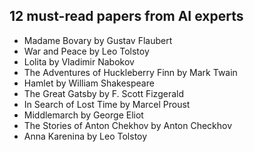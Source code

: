 <h2> 12 must-read papers from AI experts </h2>

<ul>

                             

 <li><a target="_blank" href="https://github.com/manjunath5496/12-must-read-papers-from-AI-experts/blob/master/ack(1).pdf" style="text-decoration:none;">Madame Bovary by Gustav Flaubert</a></li>

 <li><a target="_blank" href="https://github.com/manjunath5496/12-must-read-papers-from-AI-experts/blob/master/ack(2).pdf" style="text-decoration:none;">War and Peace by Leo Tolstoy</a></li>

<li><a target="_blank" href="https://github.com/manjunath5496/12-must-read-papers-from-AI-experts/blob/master/ack(3).pdf" style="text-decoration:none;">Lolita by Vladimir Nabokov</a></li>
 <li><a target="_blank" href="https://github.com/manjunath5496/12-must-read-papers-from-AI-experts/blob/master/ack(4).pdf" style="text-decoration:none;">The Adventures of Huckleberry Finn by Mark Twain</a></li>                              
<li><a target="_blank" href="https://github.com/manjunath5496/12-must-read-papers-from-AI-experts/blob/master/ack(5).pdf" style="text-decoration:none;"> Hamlet by William Shakespeare</a></li>
<li><a target="_blank" href="https://github.com/manjunath5496/12-must-read-papers-from-AI-experts/blob/master/ack(6).pdf" style="text-decoration:none;">The Great Gatsby by F. Scott Fizgerald</a></li>
 <li><a target="_blank" href="https://github.com/manjunath5496/12-must-read-papers-from-AI-experts/blob/master/ack(7).pdf" style="text-decoration:none;">In Search of Lost Time by Marcel Proust</a></li>

 <li><a target="_blank" href="https://github.com/manjunath5496/12-must-read-papers-from-AI-experts/blob/master/ack(8).pdf" style="text-decoration:none;">Middlemarch by George Eliot</a></li>
   <li><a target="_blank" href="https://github.com/manjunath5496/12-must-read-papers-from-AI-experts/blob/master/ack(9).pdf" style="text-decoration:none;">The Stories of Anton Chekhov by Anton Checkhov</a></li>
  
   
 <li><a target="_blank" href="https://github.com/manjunath5496/12-must-read-papers-from-AI-experts/blob/master/ack(10).pdf" style="text-decoration:none;">Anna Karenina by Leo Tolstoy</a></li>                      
 
 </ul>
